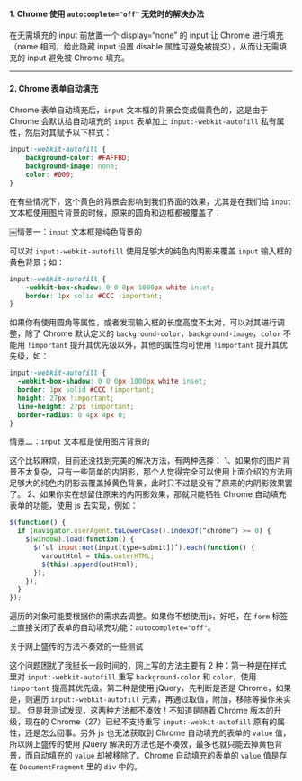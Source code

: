 

#### 1. Chrome 使用 `autocomplete="off"` 无效时的解决办法 

在无需填充的 input 前放置一个 display=“none” 的 input 让 Chrome 进行填充（name 相同，给此隐藏 input 设置 disable 属性可避免被提交），从而让无需填充的 input 避免被 Chrome 填充。 

------

#### 2. Chrome 表单自动填充

Chrome 表单自动填充后，`input` 文本框的背景会变成偏黄色的，这是由于 Chrome 会默认给自动填充的 `input` 表单加上 `input:-webkit-autofill` 私有属性，然后对其赋予以下样式：

```css
input:-webkit-autofill {
	background-color: #FAFFBD;
	background-image: none;
	color: #000;
}
```

在有些情况下，这个黄色的背景会影响到我们界面的效果，尤其是在我们给 `input` 文本框使用图片背景的时候，原来的圆角和边框都被覆盖了：

￼情景一：`input` 文本框是纯色背景的

可以对 `input:-webkit-autofill` 使用足够大的纯色内阴影来覆盖 `input` 输入框的黄色背景；如：

```css
input:-webkit-autofill {
	-webkit-box-shadow: 0 0 0px 1000px white inset;
	border: 1px solid #CCC !important;
}
```

如果你有使用圆角等属性，或者发现输入框的长度高度不太对，可以对其进行调整，除了 Chrome 默认定义的 `background-color`，`background-image`，`color` 不能用 `!important` 提升其优先级以外，其他的属性均可使用 `!important` 提升其优先级，如：

```css
input:-webkit-autofill {
  -webkit-box-shadow: 0 0 0px 1000px white inset;
  border: 1px solid #CCC !important;
  height: 27px !important;
  line-height: 27px !important;
  border-radius: 0 4px 4px 0;
}
```

情景二：`input` 文本框是使用图片背景的

这个比较麻烦，目前还没找到完美的解决方法，有两种选择：
1、如果你的图片背景不太复杂，只有一些简单的内阴影，那个人觉得完全可以使用上面介绍的方法用足够大的纯色内阴影去覆盖掉黄色背景，此时只不过是没有了原来的内阴影效果罢了。
2、如果你实在想留住原来的内阴影效果，那就只能牺牲 Chrome 自动填充表单的功能，使用 js 去实现，例如：

```javascript
$(function() {
  if (navigator.userAgent.toLowerCase().indexOf(“chrome”) >= 0) {
    $(window).load(function() {
      $(‘ul input:not(input[type=submit])’).each(function() {
        varoutHtml = this.outerHTML;
        $(this).append(outHtml);
      });
    });
  }
});
```

遍历的对象可能要根据你的需求去调整。如果你不想使用js，好吧，在 `form` 标签上直接关闭了表单的自动填充功能：`autocomplete="off"`。

关于网上盛传的方法不奏效的一些测试

这个问题困扰了我挺长一段时间的，网上写的方法主要有 2 种：第一种是在样式里对 `input:-webkit-autofill` 重写  `background-color` 和 `color`，使用 `!important` 提高其优先级。第二种是使用 jQuery，先判断是否是 Chrome，如果是，则遍历 `input:-webkit-autofill` 元素，再通过取值，附加，移除等操作来实现。
但是我测试发现，这两种方法都不凑效！不知道是随着 Chrome 版本的升级，现在的 Chrome（27）已经不支持重写 `input:-webkit-autofill` 原有的属性，还是怎么回事。另外 js 也无法获取到 Chrome 自动填充的表单的 `value` 值，所以网上盛传的使用 jQuery 解决的方法也是不凑效，最多也就只能去掉黄色背景，而自动填充的 `value` 却被移除了。Chrome 自动填充的表单的 `value` 值是存在 `DocumentFragment` 里的 `div` 中的。